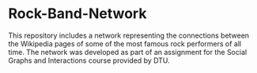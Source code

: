 # Rock-Band-Network

This repository includes a network representing the connections between the Wikipedia pages of some 
of the most famous rock performers of all time. 
The network was developed as part of an assignment for the Social Graphs and Interactions course provided by DTU. 
